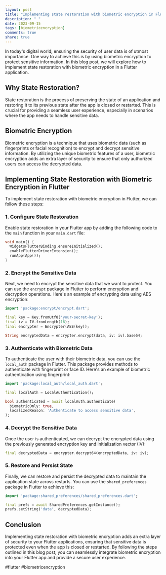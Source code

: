 ```yaml
---
layout: post
title: "Implementing state restoration with biometric encryption in Flutter"
description: " "
date: 2023-09-15
tags: [biometricencryption]
comments: true
share: true
---
```


In today's digital world, ensuring the security of user data is of utmost importance. One way to achieve this is by using biometric encryption to protect sensitive information. In this blog post, we will explore how to implement state restoration with biometric encryption in a Flutter application.

## Why State Restoration?

State restoration is the process of preserving the state of an application and restoring it to its previous state after the app is closed or restarted. This is crucial for providing a seamless user experience, especially in scenarios where the app needs to handle sensitive data.

## Biometric Encryption

Biometric encryption is a technique that uses biometric data (such as fingerprints or facial recognition) to encrypt and decrypt sensitive information. By utilizing the unique biometric features of a user, biometric encryption adds an extra layer of security to ensure that only authorized users can access the decrypted data.

## Implementing State Restoration with Biometric Encryption in Flutter

To implement state restoration with biometric encryption in Flutter, we can follow these steps:

### 1. Configure State Restoration

Enable state restoration in your Flutter app by adding the following code to the `main` function in your `main.dart` file:

```dart
void main() {
  WidgetsFlutterBinding.ensureInitialized();
  enableFlutterDriverExtension();
  runApp(App());
}
```
### 2. Encrypt the Sensitive Data

Next, we need to encrypt the sensitive data that we want to protect. You can use the `encrypt` package in Flutter to perform encryption and decryption operations. Here's an example of encrypting data using AES encryption:

```dart
import 'package:encrypt/encrypt.dart';

final key = Key.fromUtf8('your-secret-key');
final iv = IV.fromLength(16);
final encrypter = Encrypter(AES(key));

String encryptedData = encrypter.encrypt(data, iv: iv).base64;
```

### 3. Authenticate with Biometric Data

To authenticate the user with their biometric data, you can use the `local_auth` package in Flutter. This package provides methods to authenticate with fingerprint or face ID. Here's an example of biometric authentication using fingerprint:

```dart
import 'package:local_auth/local_auth.dart';

final localAuth = LocalAuthentication();

bool authenticated = await localAuth.authenticate(
  biometricOnly: true,
  localizedReason: 'Authenticate to access sensitive data',
);
```

### 4. Decrypt the Sensitive Data

Once the user is authenticated, we can decrypt the encrypted data using the previously generated encryption key and initialization vector (IV):

```dart
final decryptedData = encrypter.decrypt64(encryptedData, iv: iv);
```

### 5. Restore and Persist State

Finally, we can restore and persist the decrypted data to maintain the application state across restarts. You can use the `shared_preferences` package in Flutter to achieve this:

```dart
import 'package:shared_preferences/shared_preferences.dart';

final prefs = await SharedPreferences.getInstance();
prefs.setString('data', decryptedData);
```

## Conclusion

Implementing state restoration with biometric encryption adds an extra layer of security to your Flutter applications, ensuring that sensitive data is protected even when the app is closed or restarted. By following the steps outlined in this blog post, you can seamlessly integrate biometric encryption into your Flutter app and provide a secure user experience.

#flutter #biometricencryption